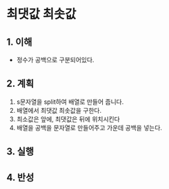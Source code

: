 # 최댓값 최솟값

## 1. 이해

- 정수가 공백으로 구분되어있다.

## 2. 계획

1. s문자열을 split하여 배열로 만들어 줍니다.
2. 배열에서 최댓값 최솟값을 구한다.
3. 최소값은 앞에, 최댓값은 뒤에 위치시킨다
4. 배열을 공백을 문자열로 만들어주고 가운데 공백을 넣는다.

## 3. 실행

## 4. 반성
